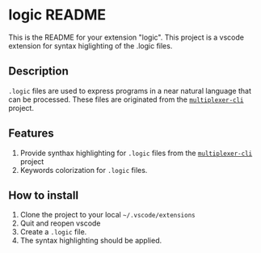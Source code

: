 # logic README

This is the README for your extension "logic". This project is a vscode extension for syntax higlighting of the .logic files.

## Description

`.logic` files are used to express programs in a near natural language that can be processed. These files are originated from the [`multiplexer-cli`](https://github.com/boriswaguia/multiplexer-cli) project.

## Features

1. Provide synthax highlighting for `.logic` files from the [`multiplexer-cli`](https://github.com/boriswaguia/multiplexer-cli) project
2. Keywords colorization for `.logic` files.

## How to install

1. Clone the project to your local `~/.vscode/extensions`
2. Quit and reopen vscode
3. Create a `.logic` file.
4. The syntax highlighting should be applied.